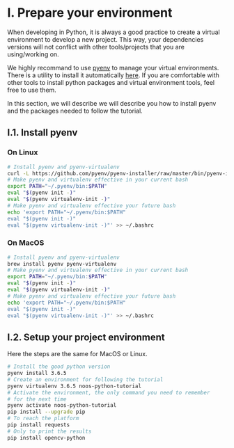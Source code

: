 # I. Prepare your environment

When developing in Python, it is always a good practice to create a virtual
environment to develop a new project. This way, your dependencies versions will
not conflict with other tools/projects that you are using/working on.

We highly recommand to use [pyenv](https://github.com/pyenv/pyenv) to
manage your virtual environments. There is a utility to install it
automatically [here](https://github.com/pyenv/pyenv-installer). If you are
comfortable with other tools to install python packages and virtual environment
tools, feel free to use them.

In this section, we will describe we will describe you how to install pyenv and
the packages needed to follow the tutorial.

## I.1. Install pyenv

### On Linux

```bash
# Install pyenv and pyenv-virtualenv
curl -L https://github.com/pyenv/pyenv-installer/raw/master/bin/pyenv-installer | bash
# Make pyenv and virtualenv effective in your current bash
export PATH="~/.pyenv/bin:$PATH"
eval "$(pyenv init -)"
eval "$(pyenv virtualenv-init -)"
# Make pyenv and virtualenv effective your future bash
echo 'export PATH="~/.pyenv/bin:$PATH"
eval "$(pyenv init -)"
eval "$(pyenv virtualenv-init -)"' >> ~/.bashrc
```

### On MacOS

```bash
# Install pyenv and pyenv-virtualenv
brew install pyenv pyenv-virtualenv
# Make pyenv and virtualenv effective in your current bash
export PATH="~/.pyenv/bin:$PATH"
eval "$(pyenv init -)"
eval "$(pyenv virtualenv-init -)"
# Make pyenv and virtualenv effective your future bash
echo 'export PATH="~/.pyenv/bin:$PATH"
eval "$(pyenv init -)"
eval "$(pyenv virtualenv-init -)"' >> ~/.bashrc
```

## I.2. Setup your project environment

Here the steps are the same for MacOS or Linux.

```bash
# Install the good python version
pyenv install 3.6.5
# Create an environment for following the tutorial
pyenv virtualenv 3.6.5 noos-python-tutorial
# Activate the environment, the only command you need to remember
# for the next time
pyenv activate noos-python-tutorial
pip install --upgrade pip
# To reach the platform
pip install requests 
# Only to print the results
pip install opencv-python
```
